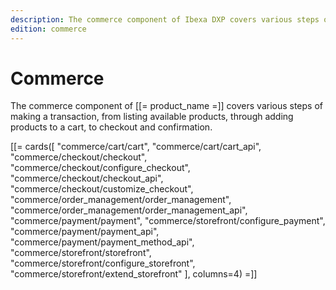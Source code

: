 ```yaml
---
description: The commerce component of Ibexa DXP covers various steps of making a transaction from listing available products, through adding products to a cart, to checkout and confirmation.
edition: commerce
---
```


# Commerce

The commerce component of [[= product_name =]] covers various steps of making a transaction,
from listing available products, through adding products to a cart, to checkout and confirmation.

[[= cards([
"commerce/cart/cart",
"commerce/cart/cart_api",
"commerce/checkout/checkout",
"commerce/checkout/configure_checkout",
"commerce/checkout/checkout_api",
"commerce/checkout/customize_checkout",
"commerce/order_management/order_management",
"commerce/order_management/order_management_api",
"commerce/payment/payment",
"commerce/storefront/configure_payment",
"commerce/payment/payment_api",
"commerce/payment/payment_method_api",
"commerce/storefront/storefront",
"commerce/storefront/configure_storefront",
"commerce/storefront/extend_storefront"
], columns=4) =]]
